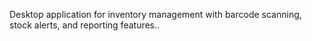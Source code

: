 Desktop application for inventory management with barcode scanning, stock alerts, and reporting features..
